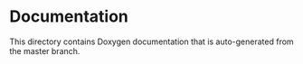 # Documentation

This directory contains Doxygen documentation that is auto-generated from the master branch.


